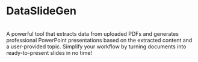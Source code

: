 <h1>DataSlideGen
</h1><br>A powerful tool that extracts data from uploaded PDFs and generates professional PowerPoint presentations based on the extracted content and a user-provided topic. Simplify your workflow by turning documents into ready-to-present slides in no time!
